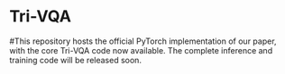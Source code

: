 # Tri-VQA
#This repository hosts the official PyTorch implementation of our paper, with the core Tri-VQA code now available. The complete inference and training code will be released soon.
